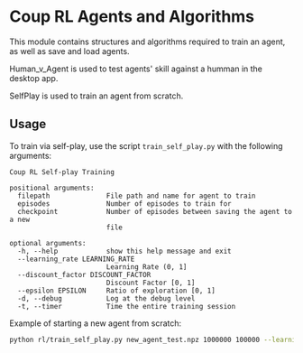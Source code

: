 # Coup RL Agents and Algorithms

This module contains structures and algorithms required to train an agent, as well as save and load agents.

Human_v_Agent is used to test agents' skill against a humman in the desktop app.

SelfPlay is used to train an agent from scratch.

## Usage
To train via self-play, use the script `train_self_play.py` with the following arguments:
```
Coup RL Self-play Training

positional arguments:
  filepath              File path and name for agent to train
  episodes              Number of episodes to train for
  checkpoint            Number of episodes between saving the agent to a new
                        file

optional arguments:
  -h, --help            show this help message and exit
  --learning_rate LEARNING_RATE
                        Learning Rate (0, 1]
  --discount_factor DISCOUNT_FACTOR
                        Discount Factor [0, 1]
  --epsilon EPSILON     Ratio of exploration [0, 1]
  -d, --debug           Log at the debug level
  -t, --timer           Time the entire training session
```

Example of starting a new agent from scratch:
```bash
python rl/train_self_play.py new_agent_test.npz 1000000 100000 --learning_rate 0.1 --discount_factor 0.95 --epsilon 0.1
```